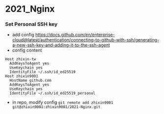 # 2021_Nginx

### Set Personal SSH key
- add config https://docs.github.com/en/enterprise-cloud@latest/authentication/connecting-to-github-with-ssh/generating-a-new-ssh-key-and-adding-it-to-the-ssh-agent
- config content
```
Host zhixin-tw
  AddKeysToAgent yes
  UseKeychain yes
  IdentityFile ~/.ssh/id_ed25519
Host zhixin9001
  HostName github.com
  AddKeysToAgent yes
  UseKeychain yes
  IdentityFile ~/.ssh/id_ed25519_personal
```
- in repo, modify config
`git remote add zhixin9001 git@zhixin9001:zhixin9001/2021-Nginx.git`

